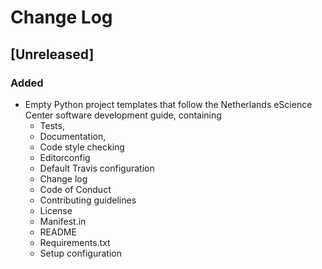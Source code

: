 # Change Log

## [Unreleased]

### Added

* Empty Python project templates that follow the Netherlands eScience Center software development guide, containing
	- Tests,
	- Documentation,
	- Code style checking
	- Editorconfig
	- Default Travis configuration
	- Change log
	- Code of Conduct
	- Contributing guidelines
	- License
	- Manifest.in
	- README
	- Requirements.txt
	- Setup configuration

